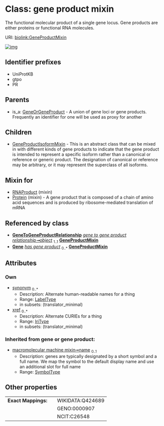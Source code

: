 
# Class: gene product mixin


The functional molecular product of a single gene locus. Gene products are either proteins or functional RNA molecules.

URI: [biolink:GeneProductMixin](https://w3id.org/biolink/vocab/GeneProductMixin)


[![img](https://yuml.me/diagram/nofunky;dir:TB/class/[GeneToGeneProductRelationship],[GeneToGeneProductRelationship]++-%20object%201..1>[GeneProductMixin&#124;synonym:label_type%20*;xref:iri_type%20*;name(i):symbol_type%20%3F],[Protein]uses%20-.->[GeneProductMixin],[RNAProduct]uses%20-.->[GeneProductMixin],[GeneProductMixin]^-[GeneProductIsoformMixin],[GeneOrGeneProduct]^-[GeneProductMixin],[Protein],[GeneProductIsoformMixin],[GeneOrGeneProduct],[Gene],[RNAProduct])](https://yuml.me/diagram/nofunky;dir:TB/class/[GeneToGeneProductRelationship],[GeneToGeneProductRelationship]++-%20object%201..1>[GeneProductMixin&#124;synonym:label_type%20*;xref:iri_type%20*;name(i):symbol_type%20%3F],[Protein]uses%20-.->[GeneProductMixin],[RNAProduct]uses%20-.->[GeneProductMixin],[GeneProductMixin]^-[GeneProductIsoformMixin],[GeneOrGeneProduct]^-[GeneProductMixin],[Protein],[GeneProductIsoformMixin],[GeneOrGeneProduct],[Gene],[RNAProduct])

## Identifier prefixes

 * UniProtKB
 * gtpo
 * PR

## Parents

 *  is_a: [GeneOrGeneProduct](GeneOrGeneProduct.md) - A union of gene loci or gene products. Frequently an identifier for one will be used as proxy for another

## Children

 * [GeneProductIsoformMixin](GeneProductIsoformMixin.md) - This is an abstract class that can be mixed in with different kinds of gene products to indicate that the gene product is intended to represent a specific isoform rather than a canonical or reference or generic product. The designation of canonical or reference may be arbitrary, or it may represent the superclass of all isoforms.

## Mixin for

 * [RNAProduct](RNAProduct.md) (mixin) 
 * [Protein](Protein.md) (mixin)  - A gene product that is composed of a chain of amino acid sequences and is produced by ribosome-mediated translation of mRNA

## Referenced by class

 *  **[GeneToGeneProductRelationship](GeneToGeneProductRelationship.md)** *[gene to gene product relationship➞object](gene_to_gene_product_relationship_object.md)*  <sub>1..1</sub>  **[GeneProductMixin](GeneProductMixin.md)**
 *  **[Gene](Gene.md)** *[has gene product](has_gene_product.md)*  <sub>0..\*</sub>  **[GeneProductMixin](GeneProductMixin.md)**

## Attributes


### Own

 * [synonym](synonym.md)  <sub>0..\*</sub>
     * Description: Alternate human-readable names for a thing
     * Range: [LabelType](types/LabelType.md)
     * in subsets: (translator_minimal)
 * [xref](xref.md)  <sub>0..\*</sub>
     * Description: Alternate CURIEs for a thing
     * Range: [IriType](types/IriType.md)
     * in subsets: (translator_minimal)

### Inherited from gene or gene product:

 * [macromolecular machine mixin➞name](macromolecular_machine_mixin_name.md)  <sub>0..1</sub>
     * Description: genes are typically designated by a short symbol and a full name. We map the symbol to the default display name and use an additional slot for full name
     * Range: [SymbolType](types/SymbolType.md)

## Other properties

|  |  |  |
| --- | --- | --- |
| **Exact Mappings:** | | WIKIDATA:Q424689 |
|  | | GENO:0000907 |
|  | | NCIT:C26548 |

